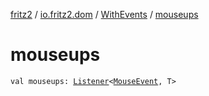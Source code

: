 [fritz2](../../index.md) / [io.fritz2.dom](../index.md) / [WithEvents](index.md) / [mouseups](./mouseups.md)

# mouseups

`val mouseups: `[`Listener`](../-listener/index.md)`<`[`MouseEvent`](https://kotlinlang.org/api/latest/jvm/stdlib/org.w3c.dom.events/-mouse-event/index.html)`, T>`